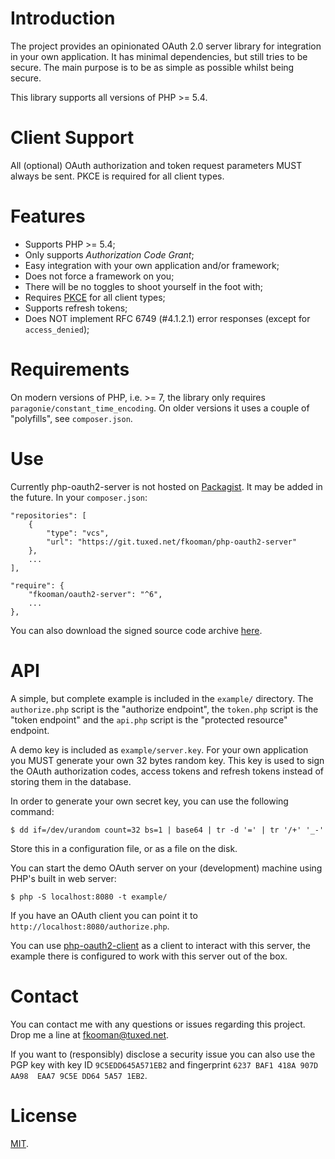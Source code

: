 # Introduction

The project provides an opinionated OAuth 2.0 server library for integration in 
your own application. It has minimal dependencies, but still tries to be 
secure. The main purpose is to be as simple as possible whilst being secure.

This library supports all versions of PHP >= 5.4.

# Client Support

All (optional) OAuth authorization and token request parameters MUST always be
sent. PKCE is required for all client types.

# Features

- Supports PHP >= 5.4;
- Only supports _Authorization Code Grant_;
- Easy integration with your own application and/or framework;
- Does not force a framework on you;
- There will be no toggles to shoot yourself in the foot with;
- Requires [PKCE](https://tools.ietf.org/html/rfc7636) for all client types;
- Supports refresh tokens;
- Does NOT implement RFC 6749 (#4.1.2.1) error responses (except for 
  `access_denied`);

# Requirements

On modern versions of PHP, i.e. >= 7, the library only requires 
`paragonie/constant_time_encoding`. On older versions it uses a couple of 
"polyfills", see `composer.json`.

# Use

Currently php-oauth2-server is not hosted on 
[Packagist](https://packagist.org/). It may be added in the future. In your 
`composer.json`:

    "repositories": [
        {
            "type": "vcs",
            "url": "https://git.tuxed.net/fkooman/php-oauth2-server"
        },
        ...
    ],

    "require": {
        "fkooman/oauth2-server": "^6",
        ...
    },

You can also download the signed source code archive 
[here](https://software.tuxed.net/php-oauth2-server/download.html).

# API

A simple, but complete example is included in the `example/` directory. The 
`authorize.php` script is the "authorize endpoint", the `token.php` script is
the "token endpoint" and the `api.php` script is the "protected resource" 
endpoint.

A demo key is included as `example/server.key`. For your own application you
MUST generate your own 32 bytes random key. This key is used to sign the
OAuth authorization codes, access tokens and refresh tokens instead of storing
them in the database.

In order to generate your own secret key, you can use the following command:

	$ dd if=/dev/urandom count=32 bs=1 | base64 | tr -d '=' | tr '/+' '_-'

Store this in a configuration file, or as a file on the disk.

You can start the demo OAuth server on your (development) machine using PHP's 
built in web server:

    $ php -S localhost:8080 -t example/

If you have an OAuth client you can point it to 
`http://localhost:8080/authorize.php`.

You can use 
[php-oauth2-client](https://git.tuxed.net/fkooman/php-oauth2-client/) as a 
client to interact with this server, the example there is configured to work 
with this server out of the box.

# Contact

You can contact me with any questions or issues regarding this project. Drop
me a line at [fkooman@tuxed.net](mailto:fkooman@tuxed.net).

If you want to (responsibly) disclose a security issue you can also use the
PGP key with key ID `9C5EDD645A571EB2` and fingerprint
`6237 BAF1 418A 907D AA98  EAA7 9C5E DD64 5A57 1EB2`.

# License

[MIT](LICENSE).
